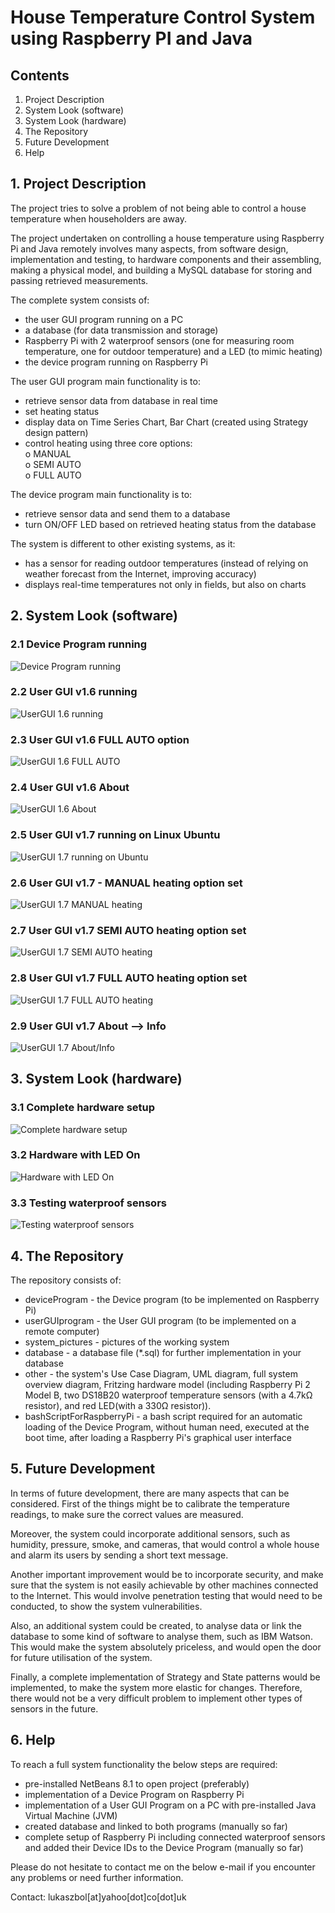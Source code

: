 # House Temperature Control System using Raspberry PI and Java

## Contents

1. Project Description   
2. System Look (software)  
3. System Look (hardware)  
4. The Repository  
5. Future Development  
6. Help  


## 1. Project Description 
The project tries to solve a problem of not being able to control a house temperature when householders are away.

The project undertaken on controlling a house temperature using Raspberry Pi and Java remotely involves many aspects, from software design, implementation and testing, to hardware components and their assembling, making a physical model, and building a MySQL database for storing and passing retrieved measurements. 

The complete system consists of:
-	the  user GUI program running on a PC
-	a database (for data transmission and storage)
-	Raspberry Pi with 2 waterproof sensors (one for measuring room temperature, one for outdoor temperature) and a LED (to mimic heating)
-	the device program running on Raspberry Pi

The user GUI program main functionality is to:
-	retrieve sensor data from database in real time
-	set heating status
-	display data on Time Series Chart, Bar Chart (created using Strategy design pattern)
-	control heating using three core options: </br>
    o MANUAL </br> 
    o SEMI AUTO </br>
    o FULL AUTO </br>

The device program main functionality is to:
-	retrieve sensor data and send them to a database
-	turn ON/OFF LED based on retrieved heating status from the database


The system is different to other existing systems, as it:
-	has a sensor for reading outdoor temperatures (instead of relying on weather forecast from the Internet, improving accuracy)
-	displays real-time temperatures not only in fields, but also on charts


## 2. System Look (software)

### 2.1 Device Program running
![Device Program running](systemPictures/software/1-runningDeviceProgram.jpg)

### 2.2 User GUI v1.6 running
![UserGUI 1.6 running](systemPictures/software/2-userGUIv1.6running.jpg)

### 2.3 User GUI v1.6 FULL AUTO option
![UserGUI 1.6 FULL AUTO](systemPictures/software/3-userGUIv1.6FULLAUTO.jpg)

### 2.4 User GUI v1.6 About
![UserGUI 1.6 About](systemPictures/software/4-userGUIv1.6About.jpg)

### 2.5 User GUI v1.7 running on Linux Ubuntu
![UserGUI 1.7 running on Ubuntu](systemPictures/software/5-userGUIv1.7runningOnUbuntu.jpg)

### 2.6 User GUI v1.7 - MANUAL heating option set
![UserGUI 1.7 MANUAL heating](systemPictures/software/6-userGUIv1.7heatingMANUAL.jpg)

### 2.7 User GUI v1.7 SEMI AUTO heating option set
![UserGUI 1.7 SEMI AUTO heating](systemPictures/software/7-userGUIv1.7heatingSEMIAUTO.jpg)

### 2.8 User GUI v1.7 FULL AUTO heating option set
![UserGUI 1.7 FULL AUTO heating](systemPictures/software/8-userGUIv1.7heatingFULLAUTO.jpg)

### 2.9 User GUI v1.7 About --> Info
![UserGUI 1.7 About/Info](systemPictures/software/9-userGUIv1.7AboutInfo.jpg)

## 3. System Look (hardware)

### 3.1 Complete hardware setup
![Complete hardware setup](systemPictures/hardware/1-allHardwareCompleteConfiguration.jpg)

### 3.2 Hardware with LED On
![Hardware with LED On](systemPictures/hardware/2-hardwareWithLEDOn.jpg)

### 3.3 Testing waterproof sensors
![Testing waterproof sensors](systemPictures/hardware/3-hardwareTestingWithWaterproofSensors.jpg)


## 4. The Repository  
The repository consists of:
-   deviceProgram - the Device program (to be implemented on Raspberry Pi)
-   userGUIprogram - the User GUI program (to be implemented on a remote computer)
-   system_pictures - pictures of the working system
-   database - a database file (*.sql) for further implementation in your database
-   other - the system's Use Case Diagram, UML diagram, full system overview diagram, Fritzing hardware model (including Raspberry Pi 2 Model B, two DS18B20 waterproof temperature sensors (with a 4.7kΩ resistor), and red LED(with a 330Ω resistor)).
-   bashScriptForRaspberryPi - a bash script required for an automatic loading of the Device Program, without human need, executed at the boot time, after loading a Raspberry Pi's graphical user interface


## 5. Future Development  
In terms of future development, there are many aspects that can be considered. First of the things might be to calibrate the temperature readings, to make sure the correct values are measured. 

Moreover, the system could incorporate additional sensors, such as humidity, pressure, smoke, and cameras, that would control a whole house and alarm its users by sending a short text message.

Another important improvement would be to incorporate security, and make sure that the system is not easily achievable by other machines connected to the Internet. This would involve penetration testing that would need to be conducted, to show the system vulnerabilities.

Also, an additional system could be created, to analyse data or link the database to some kind of software to analyse them, such as IBM Watson. This would make the system absolutely priceless, and would open the door for future utilisation of the system.

Finally, a complete implementation of Strategy and State patterns would be implemented, to make the system more elastic for changes. Therefore, there would not be a very difficult problem to implement other types of sensors in the future.


## 6. Help   
To reach a full system functionality the below steps are required:
-   pre-installed NetBeans 8.1 to open project (preferably)
-   implementation of a Device Program on Raspberry Pi
-   implementation of a User GUI Program on a PC with pre-installed Java Virtual Machine (JVM)
-   created database and linked to both programs (manually so far)
-   complete setup of Raspberry Pi including connected waterproof sensors and added their Device IDs to the Device Program (manually so far)

Please do not hesitate to contact me on the below e-mail if you encounter any problems or need further information.

Contact: lukaszbol[at]yahoo[dot]co[dot]uk 
